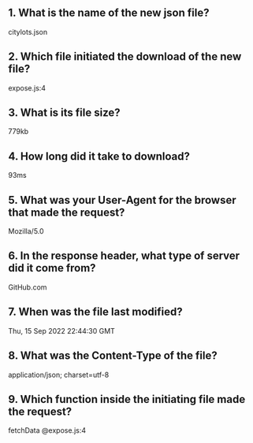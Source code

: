 ## 1. What is the name of the new json file?
citylots.json
## 2. Which file initiated the download of the new file?
expose.js:4
## 3. What is its file size?
779kb
## 4. How long did it take to download?
93ms
## 5. What was your User-Agent for the browser that made the request?
Mozilla/5.0
## 6. In the response header, what type of server did it come from?
GitHub.com
## 7. When was the file last modified?
Thu, 15 Sep 2022 22:44:30 GMT
## 8. What was the Content-Type of the file?
application/json; charset=utf-8
## 9. Which function inside the initiating file made the request?
fetchData @expose.js:4
